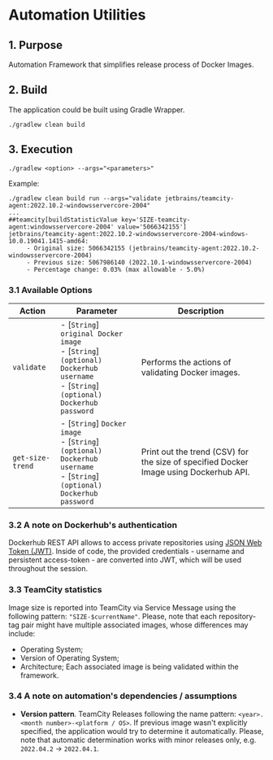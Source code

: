 # Automation Utilities

## 1. Purpose
Automation Framework that simplifies release process of Docker Images.

## 2. Build
The application could be built using Gradle Wrapper.
```
./gradlew clean build
```


## 3. Execution

```
./gradlew <option> --args="<parameters>"
```
Example:
```
./gradlew clean build run --args="validate jetbrains/teamcity-agent:2022.10.2-windowsservercore-2004"
...
##teamcity[buildStatisticValue key='SIZE-teamcity-agent:windowsservercore-2004' value='5066342155']
jetbrains/teamcity-agent:2022.10.2-windowsservercore-2004-windows-10.0.19041.1415-amd64: 
	 - Original size: 5066342155 (jetbrains/teamcity-agent:2022.10.2-windowsservercore-2004)
	 - Previous size: 5067986140 (2022.10.1-windowsservercore-2004)
	 - Percentage change: 0.03% (max allowable - 5.0%)
```

### 3.1 Available Options

| Action           | Parameter                                                                                                                                  | Description                                                                           |
|------------------|--------------------------------------------------------------------------------------------------------------------------------------------|---------------------------------------------------------------------------------------|
| `validate`       | - [`String`] `original Docker image` <br/> - [`String`] `(optional) Dockerhub username` <br/> - [`String`] `(optional) Dockerhub password` | Performs the actions of validating Docker images.                                     |
| `get-size-trend` | - [`String`] `Docker image`     <br/> - [`String`] `(optional) Dockerhub username` <br/> - [`String`] `(optional) Dockerhub password`      | Print out the trend (CSV) for the size of specified Docker Image using Dockerhub API. |

### 3.2 A note on Dockerhub's authentication
Dockerhub REST API allows to access private repositories using [JSON Web Token (JWT)](https://docs.docker.com/registry/spec/auth/jwt/).
Inside of code, the provided credentials - username and persistent access-token - are converted into JWT, which will be used throughout
the session.


### 3.3 TeamCity statistics
Image size is reported into TeamCity via Service Message using the following pattern: `"SIZE-$currentName"`.
Please, note that each repository-tag pair might have multiple associated images, whose differences may include:
* Operating System;
* Version of Operating System;
* Architecture;
Each associated image is being validated within the framework.

### 3.4 A note on automation's dependencies / assumptions

* **Version pattern**. TeamCity Releases following the name pattern: `<year>.<month number>-<platform / OS>`. If previous image
wasn't explicitly specified, the application would try to determine it automatically. Please, note that automatic determination works
with minor releases only, e.g. `2022.04.2` -> `2022.04.1`.

